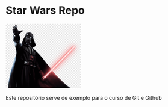 # Star Wars Repo

<img src="./vader.png" width="200px"/>

Este repositório serve de exemplo para o curso de Git e Github
